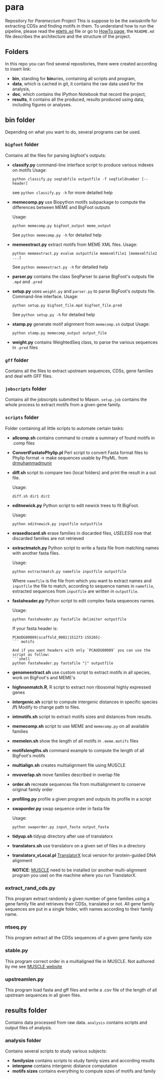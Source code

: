 # para #

Repository for *Paramecium* Project
This is suppose to be the swissknife for extracting CDSs and finding motifs in them.
To understand how to run the pipeline, please read the [`HOWTO.md`](https://github.com/LynchLabGroup/para/blob/master/HOWTO.md) file or go to [HowTo page](https://github.com/LynchLabGroup/para/wiki/HowTo), the `README.md` file describes the architecture and the structure of the project.

## Folders ##

In this repo you can find several repositories, there were created according to insert link:
+ **bin**, standing for **bin**aries, containing all scripts and program,
+ **data**, which is cached in git, it contains the raw data used for the analysis,
+ **doc**, which contains the IPython Notebook that record the project,
+ **results**, it contains all the produced, results produced using data, including figures or analyses.

## bin folder ##

Depending on what you want to do, several programs can be used.

### `bigfoot` folder ###

Contains all the files for parsing bigfoot's outputs:

+ **classify.py** command-line interface script to produce various indexes on motifs
   Usage:
   ```shell
   python classify.py seqtabfile outputfile -f seqfieldnumber [--header]
   ```
   see `python classify.py -h` for more detailed help

+ **memecomp.py** use Biopython motifs subpackage to compute the differences between MEME and BigFoot outputs

   Usage:
   ```shell
   python memecomp.py bigfoot_output meme_output
   ```
   See `python memecomp.py -h` for detailed help

+ **memeextract.py** extract motifs from MEME XML files.
   Usage:
   ```shell
   python memeextract.py evalue outputfile memexmlfile1 [memexmlfile2 ...]
   ```
   See `python memeextract.py -h` for detailed help

+ **parser.py** contains the class SeqParser to parse BigFoot's outputs file `.mpd` and `.pred`

+ **setup.py** uses `weight.py` and `parser.py` to parse BigFoot's outputs file. Command-line interface.
   Usage:
   ```shell
   python setup.py bigfoot_file.mpd bigfoot_file.pred
   ```
   See `python setup.py -h` for detailed help
+ **stamp.py** generate motif alignment from `memecomp.sh` output
   Usage:
   ```shell
   python stamp.py memecomp_output output_file
   ```
+ **weight.py** contains WeightedSeq class, to parse the various sequences in `.pred` files

### `gff` folder ###

Contains all the files to extract upstream sequences, CDSs, gene families and deal with GFF files.

### `jobscripts` folder ###

Contains all the jobscripts submitted to Mason. `setup.job` contains the whole process to extract motifs from a given gene family.

### `scripts` folder ###

Folder containing all little scripts to automate certain tasks:

+ **allcomp.sh** contains command to create a summary of found motifs in .comp files

+ **ConvertFastatoPhylip.pl** Perl script to convert Fasta format files to Phylip format -> make sequences usable by PhyML. from [drmuhammadmunir](https://github.com/drmuhammadmunir/perl)
+ **diff.sh** script to compare two (local folders) and print the result in a out file.

   Usage:
   ```shell
   diff.sh dir1 dir2
   ```

+ **editnewick.py** Python script to edit newick trees to fit BigFoot.

   Usage: 
   ```shell
   python editnewick.py inputfile outputfile
   ```

+ **erasediscard.sh** erase families in discarded files, *USELESS* now that discarded families are not retrieved

+ **extractmatch.py** Python script to write a fasta file from matching names with another fasta files.

   Usage:
   ```shell
   python extractmatch.py namefile inputfile outputfile
   ```
   
   Where `namefile` is the file from which you want to extract names and `inputfile` the file to match, according to sequence names in `namefile`, extracted sequences from `inputfile` are written in `outputfile`.

+ **fastaheader.py** Python script to edit complex fasta sequences names.
   
   Usage:
   ```shell
   python fastaheader.py fastafile delimiter outputfile
   ```
   
   If your fasta header is:
   ```
   PCAUDG00089|scaffold_0001|151273-155265|-
   ``` motifs
   
   And if you want headers with only `PCAUDG00089` you can use the script as follow:
   ```shell
   python fastaheader.py fastafile "|" outputfile
   ```

+ **genomeextract.sh** use custom script to extract motifs in all species, work on BigFoot's and MEME's

+ **highnonmatch.R**, R script to extract non ribosomal highly expressed genes 

+ **intergenic.sh** script to compute intergenic distances in specific species
   **/!\\** Modify to change path to files.

+ **intmotifs.sh** script to extract motifs sizes and distances from results.
+ **memecomp.sh** script to use MEME and `memecomp.py` on all available families
+ **memelen.sh** show the length of all motifs in `.meme.motifs` files
+ **motifslengths.sh** command example to compute the length of all BigFoot's motifs
+ **multialign.sh** creates multialignment file using MUSCLE
+ **mvoverlap.sh** move families described in overlap file
+ **order.sh** recreate sequences file from multialignment to conserve original family order
+ **profiling.py** profile a given program and outputs its profile in a script
+ **swaporder.py** swap sequence order in fasta file

   Usage:
   ```shell
   python swaporder.py input_fasta output_fasta
   ```
   
+ **tidyup.sh** tidyup directory after use of translatorx
+ **translatorx.sh** use translatorx on a given set of files in a directory
+ **translatorx_vLocal.pl** [TranslatorX](http://translatorx.co.uk/) local version for protein-guided DNA alignment
   
   **NOTICE**: [MUSCLE](http://drive5.com/muscle/) need to be installed (or another multi-alignment program you use) on the machine where you run TranslatorX.

### extract_rand_cds.py ###

This program extract randomly a given number of gene families using a gene family file and retrieves their CDSs, translated or not.
All gene family sequences are put in a single folder, with names according to their family name.

### ntseq.py ###

This program extract all the CDSs sequences of a given gene family size

### stable.py ###

This program correct order in a multialigned file in MUSCLE. Not authored by me see [MUSCLE website](http://drive5.com/muscle/stable.html)

### upstreamlen.py ###

This program load fasta and gff files and write a .csv file of the length of all upstream sequences in all given files.

## results folder ##

Contains data processed from raw data. `analysis` contains scripts and output files of analysis.

### analysis folder ###

Contains several scripts to study various subjects:

+ **familysize** contains scripts to study family sizes and according results
+ **intergene** contains intergenic distance computation
+ **motifs sizes** contains everything to compute sizes of motifs and family